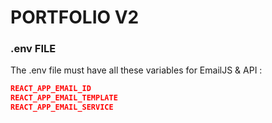 # PORTFOLIO V2

### .env FILE

The .env file must have all these variables for EmailJS & API :

```json
REACT_APP_EMAIL_ID
REACT_APP_EMAIL_TEMPLATE
REACT_APP_EMAIL_SERVICE


```
